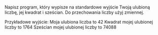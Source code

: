 Napisz program, który wypisze na standardowe wyjście Twoją ulubioną liczbę, jej kwadrat i sześcian. Do przechowania liczby użyj zmiennej.

Przykładowe wyjście:
Moja ulubiona liczba to 42
Kwadrat mojej ulubionej liczby to 1764
Sześcian mojej ulubionej liczby to 74088